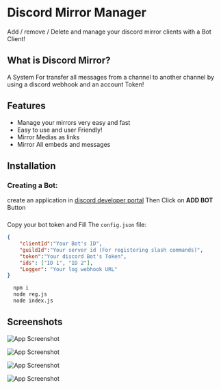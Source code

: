 
# Discord Mirror Manager

Add / remove / Delete and manage your discord mirror clients with a Bot Client!


## What is Discord Mirror?

A System For transfer all messages from a channel to another channel by using a discord webhook and an account Token! 

## Features

- Manage your mirrors very easy and fast
- Easy to use and user Friendly!
- Mirror Medias as links
- Mirror All embeds and messages
## Installation
### Creating a Bot:
create an application in [discord developer portal](https://discord.com/developers/applications/)
Then Click on **ADD BOT** Button
### 
Copy your bot token and Fill The `config.json` file:

```json
{
    "clientId":"Your Bot's ID",
    "guildId":"Your server id (For registering slash commands)",
    "token":"Your discord Bot's Token",
    "ids": ["ID 1", "ID 2"],
    "Logger": "Your log webhook URL"
}
```

```bash
  npm i
  node reg.js
  node index.js
```
    
## Screenshots
![App Screenshot](https://cdn.discordapp.com/attachments/1119963771448873050/1131506027607625728/image-7.png)

![App Screenshot](https://cdn.discordapp.com/attachments/1119963771448873050/1131506027293057044/image-8.png)

![App Screenshot](https://cdn.discordapp.com/attachments/1119963771448873050/1131506522858459226/InShot__.jpg)

![App Screenshot](https://cdn.discordapp.com/attachments/1119963771448873050/1131508270096453824/InShot__.jpg)

